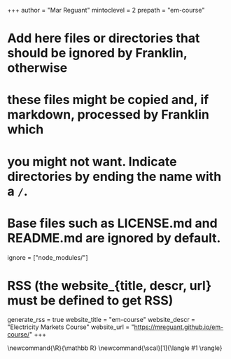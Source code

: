 <!--
Add here global page variables to use throughout your website.
-->
+++
author = "Mar Reguant"
mintoclevel = 2
prepath = "em-course"

# Add here files or directories that should be ignored by Franklin, otherwise
# these files might be copied and, if markdown, processed by Franklin which
# you might not want. Indicate directories by ending the name with a `/`.
# Base files such as LICENSE.md and README.md are ignored by default.
ignore = ["node_modules/"]

# RSS (the website_{title, descr, url} must be defined to get RSS)
generate_rss = true
website_title = "em-course"
website_descr = "Electricity Markets Course"
website_url   = "https://mreguant.github.io/em-course/"
+++

<!--
Add here global latex commands to use throughout your pages.
-->
\newcommand{\R}{\mathbb R}
\newcommand{\scal}[1]{\langle #1 \rangle}
